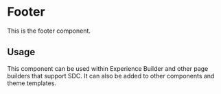 
# Footer

This is the footer component.

## Usage

This component can be used within Experience Builder and other page builders
that support SDC. It can also be added to other components and theme templates.
